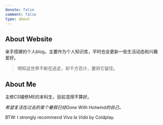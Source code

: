 ```yaml
---
donate: false
comment: false
type: about
---
```


## About Website
亲手搭建的个人blog，主要作为个人知识库，平时也会更新一些生活动态和兴趣爱好。

> 明知这世界不断在逃走，却千方百计，要将它留住。

## About Me
主修CS辅修ME的本科生，目前混得不算好。

*希望复活在过去的某个暑假已经Gone With Hotwind的自己。*

BTW: I strongly recommend *Viva la Vida* by Coldplay.
